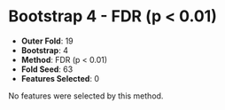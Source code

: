 # Bootstrap 4 - FDR (p < 0.01)

- **Outer Fold**: 19
- **Bootstrap**: 4
- **Method**: FDR (p < 0.01)
- **Fold Seed**: 63
- **Features Selected**: 0

No features were selected by this method.
